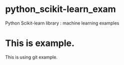 # python_scikit-learn_exam
Python Scikit-learn library : machine learning examples

# This is example. 
  This is using git example.
